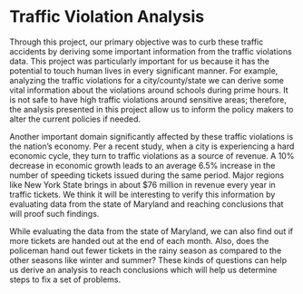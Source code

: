 # Traffic Violation Analysis
Through this project, our primary objective was to curb these traffic accidents by deriving some important information from the traffic violations data. This project was particularly important for us because it has the potential to touch human lives in every significant manner. For example, analyzing the traffic violations for a city/county/state we can derive some vital information about the violations around schools during prime hours. It is not safe to have high traffic violations around sensitive areas; therefore, the analysis presented in this project allow us to inform the policy makers to alter the current policies if needed.

Another important domain significantly affected by these traffic violations is the nation’s economy. Per a recent study, when a city is experiencing a hard economic cycle, they turn to traffic violations as a source of revenue. A 10% decrease in economic growth leads to an average 6.5% increase in the number of speeding tickets issued during the same period. Major regions like New York State brings in about $76 million in revenue every year in traffic tickets. We think it will be interesting to verify this information by evaluating data from the state of Maryland and reaching conclusions that will proof such findings.

While evaluating the data from the state of Maryland, we can also find out if more tickets are handed out at the end of each month. Also, does the policeman hand out fewer tickets in the rainy season as compared to the other seasons like winter and summer? These kinds of questions can help us derive an analysis to reach conclusions which will help us determine steps to fix a set of problems.
